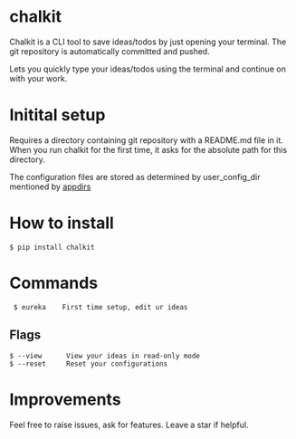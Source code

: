 # chalkit
Chalkit is a CLI tool to save ideas/todos by just opening your terminal.
The git repository is automatically committed and pushed.

Lets you quickly type your ideas/todos using the terminal and continue on with your work.

# Initital setup
Requires a directory containing git repository with a README.md file in it.
When you run chalkit for the first time, it asks for the absolute path for this directory.

The configuration files are stored as determined by user_config_dir mentioned by [appdirs](https://pypi.org/project/appdirs/)

# How to install
``` 
$ pip install chalkit
```

# Commands
```
 $ eureka    First time setup, edit ur ideas
```

## Flags
```
$ --view      View your ideas in read-only mode
$ --reset     Reset your configurations
```
# Improvements
Feel free to raise issues, ask for features. Leave a star if helpful.